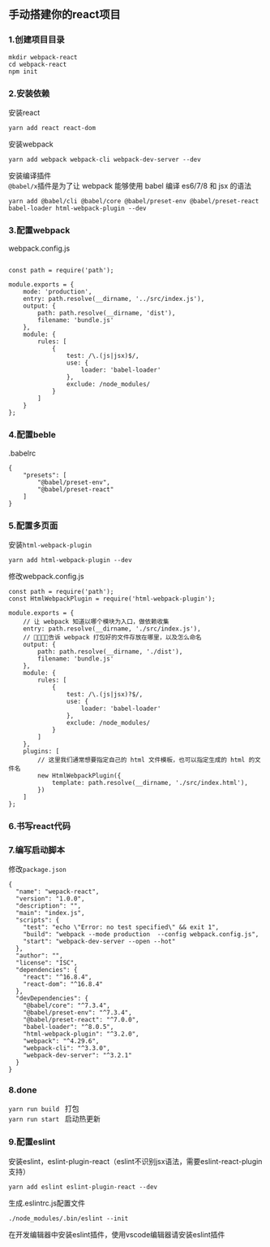 
## 手动搭建你的react项目
### 1.创建项目目录
```
mkdir webpack-react
cd webpack-react
npm init
```


### 2.安装依赖
安装react
```
yarn add react react-dom
```
安装webpack
```
yarn add webpack webpack-cli webpack-dev-server --dev
```
安装编译插件  
```@babel/x```插件是为了让 webpack 能够使用 babel 编译 es6/7/8 和 jsx 的语法
```
yarn add @babel/cli @babel/core @babel/preset-env @babel/preset-react babel-loader html-webpack-plugin --dev
```
### 3.配置webpack
webpack.config.js
```

const path = require('path');

module.exports = {
    mode: 'production',
    entry: path.resolve(__dirname, '../src/index.js'),
    output: {
        path: path.resolve(__dirname, 'dist'),
        filename: 'bundle.js'
    },
    module: {
        rules: [
            {
                test: /\.(js|jsx)$/,
                use: {
                    loader: 'babel-loader'
                },
                exclude: /node_modules/
            }
        ]
    }
};
```
### 4.配置beble
.babelrc 
```
{
    "presets": [
        "@babel/preset-env",
        "@babel/preset-react"
    ]
}
```
### 5.配置多页面
安装```html-webpack-plugin```
```
yarn add html-webpack-plugin --dev
```

修改webpack.config.js
```
const path = require('path');
const HtmlWebpackPlugin = require('html-webpack-plugin');

module.exports = {
    // 让 webpack 知道以哪个模块为入口，做依赖收集
    entry: path.resolve(__dirname, './src/index.js'),
    // 告诉 webpack 打包好的文件存放在哪里，以及怎么命名
    output: {
        path: path.resolve(__dirname, './dist'),
        filename: 'bundle.js'
    },
    module: {
        rules: [
            {
                test: /\.(js|jsx)?$/,
                use: {
                    loader: 'babel-loader'
                },
                exclude: /node_modules/
            }
        ]
    },
    plugins: [
        // 这里我们通常想要指定自己的 html 文件模板，也可以指定生成的 html 的文件名
        new HtmlWebpackPlugin({
            template: path.resolve(__dirname, './src/index.html'),
        })
    ]
};
```
### 6.书写react代码
### 7.编写启动脚本
修改```package.json```
```
{
  "name": "wepack-react",
  "version": "1.0.0",
  "description": "",
  "main": "index.js",
  "scripts": {
    "test": "echo \"Error: no test specified\" && exit 1",
    "build": "webpack --mode production  --config webpack.config.js",
    "start": "webpack-dev-server --open --hot"
  },
  "author": "",
  "license": "ISC",
  "dependencies": {
    "react": "^16.8.4",
    "react-dom": "^16.8.4"
  },
  "devDependencies": {
    "@babel/core": "^7.3.4",
    "@babel/preset-env": "^7.3.4",
    "@babel/preset-react": "^7.0.0",
    "babel-loader": "^8.0.5",
    "html-webpack-plugin": "^3.2.0",
    "webpack": "^4.29.6",
    "webpack-cli": "^3.3.0",
    "webpack-dev-server": "^3.2.1"
  }
}
```
### 8.done
```yarn run build ``` 打包  
```yarn run start ``` 启动热更新

### 9.配置eslint
安装eslint，eslint-plugin-react（eslint不识别jsx语法，需要eslint-react-plugin支持）
```
yarn add eslint eslint-plugin-react --dev
```
生成.eslintrc.js配置文件
```
./node_modules/.bin/eslint --init
```
在开发编辑器中安装eslint插件，使用vscode编辑器请安装eslint插件  


